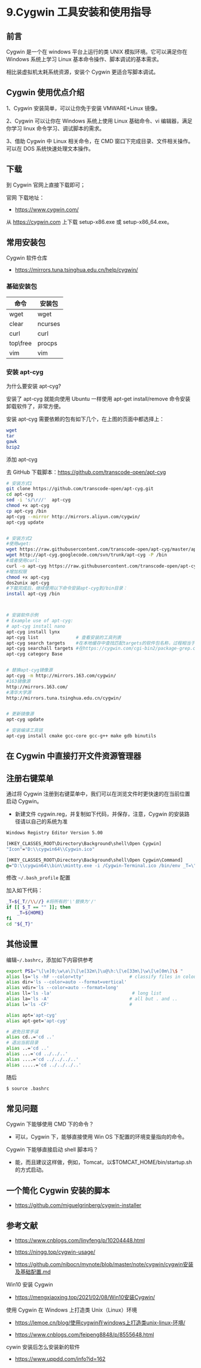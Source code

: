 # 9.Cygwin 工具安装和使用指导

## 前言

Cygwin 是一个在 windows 平台上运行的类 UNIX 模拟环境。它可以满足你在 Windows 系统上学习 Linux 基本命令操作、脚本调试的基本需求。

相比装虚拟机太耗系统资源，安装个 Cygwin 更适合写脚本调试。

## Cygwin 使用优点介绍

1、Cygwin 安装简单，可以让你免于安装 VMWARE+Linux 镜像。

2、Cygwin 可以让你在 Windows 系统上使用 Linux 基础命令、vi 编辑器，满足你学习 linux 命令学习、调试脚本的需求。

3、借助 Cygwin 中 Linux 相关命令，在 CMD 窗口下完成目录、文件相关操作。可以在 DOS 系统快速处理文本操作。

## 下载

到 Cygwin 官网上直接下载即可；

官网 下载地址：

- https://www.cygwin.com/

从 https://cygwin.com 上下载 setup-x86.exe 或 setup-x86_64.exe。

## 常用安装包

Cygwin 软件仓库

- https://mirrors.tuna.tsinghua.edu.cn/help/cygwin/

### 基础安装包

| 命令     | 安装包  |
| -------- | ------- |
| wget     | wget    |
| clear    | ncurses |
| curl     | curl    |
| top\free | procps  |
| vim      | vim     |

### 安装 apt-cyg

为什么要安装 apt-cyg?

安装了 apt-cyg 就能向使用 Ubuntu 一样使用 apt-get install/remove 命令安装卸载软件了，非常方便。

安装 apt-cyg 需要依赖的包有如下几个，在上图的页面中都选择上：

```sh
wget
tar
gawk
bzip2
```

添加 apt-cyg

去 GitHub 下载脚本：https://github.com/transcode-open/apt-cyg

```sh
# 安装方式1
git clone https://github.com/transcode-open/apt-cyg.git
cd apt-cyg
sed -i 's/\r//'  apt-cyg
chmod +x apt-cyg
cp apt-cyg /bin
apt-cyg --mirror http://mirrors.aliyun.com/cygwin/
apt-cyg update


# 安装方式2
#使用wget:
wget https://raw.githubusercontent.com/transcode-open/apt-cyg/master/apt-cyg -O apt-cyg
wget http://apt-cyg.googlecode.com/svn/trunk/apt-cyg -P /bin
#或者使用curl:
curl -o apt-cyg https://raw.githubusercontent.com/transcode-open/apt-cyg/master/apt-cyg
#增加权限
chmod +x apt-cyg
dos2unix apt-cyg
#下载完成后，继续使用以下命令安装apt-cyg到/bin目录：
install apt-cyg /bin



# 安装软件示例
# Example use of apt-cyg:
# apt-cyg install nano
apt-cyg install lynx
apt-cyg list              # 查看安装的工具列表
apt-cyg search targets    #在本地缓存中查找匹配targets的软件包名称，过程相当于是listfiles反向暴力搜索匹配，
apt-cyg searchall targets #在https://cygwin.com/cgi-bin2/package-grep.cgi查找内容与targets匹配的软件包，
apt-cyg category Base


# 替换apt-cyg镜像源
apt-cyg -m http://mirrors.163.com/cygwin/
#163镜像源
http://mirrors.163.com/
#清华大学源
http://mirrors.tuna.tsinghua.edu.cn/cygwin/


# 更新镜像源
apt-cyg update

# 安装编译工具链
apt-cyg install cmake gcc-core gcc-g++ make gdb binutils
```

## 在 Cygwin 中直接打开文件资源管理器

## 注册右键菜单

通过将 Cygwin 注册到右键菜单中，我们可以在浏览文件时更快速的在当前位置启动 Cygwin。

- 新建文件 cygwin.reg，并复制如下代码，并保存，注意，Cygwin 的安装路径请以自己的系统为准

```bat
Windows Registry Editor Version 5.00

[HKEY_CLASSES_ROOT\Directory\Background\shell\Open Cygwin]
"Icon"="D:\\cygwin64\\Cygwin.ico"

[HKEY_CLASSES_ROOT\Directory\Background\shell\Open Cygwin\Command]
@="D:\\cygwin64\\bin\\mintty.exe -i /Cygwin-Terminal.ico /bin/env _T=\"%V\" /bin/bash -l"
```

修改 `~/.bash_profile` 配置

加入如下代码：

```sh
_T=${_T//\\//} #将所有的'\'替换为'/'
if [[ $_T == "" ]]; then
    _T=${HOME}
fi
cd "${_T}"
```

## 其他设置

编辑`~/.bashrc`，添加如下内容供参考

```sh
export PS1="\[\e]0;\w\a\]\[\e[32m\]\u@\h:\[\e[33m\]\w\[\e[0m\]\$ "
alias ls='ls -hF --color=tty'                 # classify files in colour
alias dir='ls --color=auto --format=vertical'
alias vdir='ls --color=auto --format=long'
alias ll='ls -la'                              # long list
alias la='ls -A'                              # all but . and ..
alias l='ls -CF'                              #

alias apt='apt-cyg'
alias apt-get='apt-cyg'

# 避免日常手误
alias cd..='cd ..'
# 退出当前目录
alias ..='cd ..'
alias ...='cd ../../..'
alias ....='cd ../../../..'
alias .....='cd ../../../..'
```

随后

```sh
$ source .bashrc
```

## 常见问题

Cygwin 下能够使用 CMD 下的命令？

- 可以，Cygwin 下，能够直接使用 Win OS 下配置的环境变量指向的命令。

Cygwin 下能够直接启动 shell 脚本吗？

- 能，而且建议这样做，例如，Tomcat，以$TOMCAT_HOME/bin/startup.sh 的方式启动。

## 一个简化 Cygwin 安装的脚本

- https://github.com/miguelgrinberg/cygwin-installer

## 参考文献

- https://www.cnblogs.com/linyfeng/p/10204448.html

- https://ningg.top/cygwin-usage/

- https://github.com/nibocn/mynote/blob/master/note/cygwin/cygwin安装及基础配置.md

Win10 安装 Cygwin

- https://mengxiaoxing.top/2021/02/08/Win10安装Cygwin/

使用 Cygwin 在 Windows 上打造类 Unix（Linux）环境

- https://lemoe.cn/blog/使用cygwin在windows上打造类unix-linux-环境/

- https://www.cnblogs.com/feipeng8848/p/8555648.html

cywin 安装后怎么安装新的软件

- https://www.uppdd.com/info?id=162
